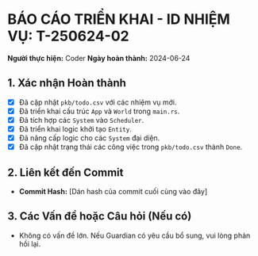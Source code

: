 # BÁO CÁO TRIỂN KHAI - ID NHIỆM VỤ: T-250624-02

**Người thực hiện:** Coder
**Ngày hoàn thành:** 2024-06-24

## 1. Xác nhận Hoàn thành
- [x] Đã cập nhật `pkb/todo.csv` với các nhiệm vụ mới.
- [x] Đã triển khai cấu trúc `App` và `World` trong `main.rs`.
- [x] Đã tích hợp các `System` vào `Scheduler`.
- [x] Đã triển khai logic khởi tạo `Entity`.
- [x] Đã nâng cấp logic cho các `System` đại diện.
- [x] Đã cập nhật trạng thái các công việc trong `pkb/todo.csv` thành `Done`.

## 2. Liên kết đến Commit
- **Commit Hash:** [Dán hash của commit cuối cùng vào đây]

## 3. Các Vấn đề hoặc Câu hỏi (Nếu có)
- Không có vấn đề lớn. Nếu Guardian có yêu cầu bổ sung, vui lòng phản hồi lại. 